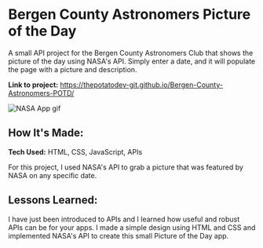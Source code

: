 # Bergen County Astronomers Picture of the Day
A small API project for the Bergen County Astronomers Club that shows the picture of the day using NASA's API. Simply enter a date, and it will populate the page with a picture and description.

**Link to project:** https://thepotatodev-git.github.io/Bergen-County-Astronomers-POTD/

![NASA App gif](https://i.imgur.com/h7wvhAB.gif)

## How It's Made:

**Tech Used:** HTML, CSS, JavaScript, APIs

For this project, I used NASA's API to grab a picture that was featured by NASA on any specific date.

## Lessons Learned:

I have just been introduced to APIs and I learned how useful and robust APIs can be for your apps. I made a simple design using HTML and CSS and implemented NASA's API to create this small Picture of the Day app.
